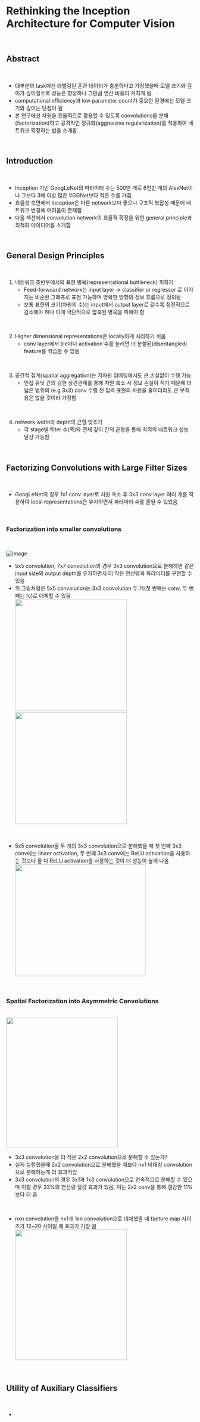 # Rethinking the Inception Architecture for Computer Vision

<br>

## Abstract

<br>

- 대부분의 task에선 라벨링된 훈련 데이터가 충분하다고 가정했을때 모델 크기와 깊이가 깊어질수록 성능은 향상하나 그만큼 연산 비용이 커지게 됨
- computational efficiency과 low parameter count가 중요한 환경에선 모델 크기와 깊이는 단점이 됨
- 본 연구에선 자원을 효율적으로 활용할 수 있도록 convolutions을 분해(factorization)하고 공격적인 정규화(aggressive regularization)를 적용하여 네트워크 확장하는 법을 소개함

<br>

## Introduction

<br>

- Inception 기반 GoogLeNet의 파라미터 수는 500만 개로 6천만 개의 AlexNet이나 그보다 3배 이상 많은 VGGNet보다 적은 수를 가짐
- 효율성 측면에서 Inception은 다른 network보다 좋으나 구조적 복잡성 때문에 네트워크 변경에 어려움이 존재함
- 다음 섹션에서 convolution network의 효율적 확장을 위한 general principle과 최적화 아이디어를 소개함

<br>

## General Design Principles

<br>

1. 네트워크 초반부에서의 표현 병목(representational bottleneck) 피하기
   - Feed-forwoard network는 input layer -> classifier or regressor 로 이어지는 비순환 그래프로 표현 가능하며 명확한 방향의 정보 흐름으로 정의됨
   - 보통 표현의 크기(차원의 수)는 input에서 output layer로 갈수록 점진적으로 감소해야 하나 이때 극단적으로 압축된 병목을 피해야 함

 <br>

2. Higher dimensional representations은 locally하게 처리하기 쉬움
   - conv layer에서 tile마다 activation 수를 늘리면 더 분할된(disentangled) feature를 학습할 수 있음

 <br>

3. 공간적 집계(spatial aggregation)는 저차원 임베딩에서도 큰 손실없이 수행 가능
   - 인접 유닛 간의 강한 상관관계를 통해 차원 축소 시 정보 손실이 적기 때문에 더 넓은 범위의 (e.g 3x3) conv 수행 전 입력 표현의 차원을 줄이더라도 큰 부작용은 없을 것이라 가정함

 <br>

4. network width와 depth의 균형 맞추기
   - 각 stage별 filter 수(폭)와 전체 깊이 간의 균형을 통해 최적의 네트워크 성능 달상 가능함


<br>

## Factorizing Convolutions with Large Filter Sizes

<br>

- GoogLeNet의 경우 1x1 conv layer로 차원 축소 후 3x3 conv layer 여러 개를 적용하여 local representations은 유지하면서 파라미터 수를 줄일 수 있었음


<br>

### Factorization into smaller convolutions

<br>

![image](https://github.com/user-attachments/assets/dedddd4c-c8b2-4f0d-857a-7ff8f232e115)

- 5x5 convolution, 7x7 convolution의 경우 3x3 convolution으로 분해하면 같은 input size와 output depth를 유지하면서 더 작은 연산량과 파라미터를 구현할 수 있음
- 위 그림처럼은 5x5 convolution는 3x3 convolution 두 개(첫 번째는 conv, 두 번째는 fc)로 대체할 수 있음  <br>
  <img src="https://github.com/user-attachments/assets/6d075166-b889-41e3-ab43-c14721211324" width="300" height="300">
  <img src="https://github.com/user-attachments/assets/6a2e13b5-07d7-4ce3-a5b8-030138ac4955" width="300" height="300">

<br>

- 5x5 convolution을 두 개의 3x3 convolution으로 분해했을 때 첫 번째 3x3 conv에는 linaer activation, 두 번째 3x3 conv에는 ReLU activation을 사용하는 것보다 둘 다 ReLU activation을 사용하는 것이 더 성능이 높게 나옴  <br>
  <img src="https://github.com/user-attachments/assets/a972c0f8-5105-4d5f-909c-d267728aadef" width="350" height="300">

<br>

### Spatial Factorization into Asymmetric Convolutions

<br>

<img src="https://github.com/user-attachments/assets/610a3df8-57ec-4eb6-a6d1-8b28f2acf01f" width="300" height="350">

- 3x3 convolution을 더 작은 2x2 convolution으로 분해할 수 있는가?
- 실제 실험했을때 2x2 convolution으로 분해했을 때보다 nx1 비대칭 convolution으로 분해하는게 더 효과적임
- 3x3 convolution의 경우 3x1과 1x3 convolution으로 연속적으로 분해할 수 있으며 이럴 경우 33%의 연산량 절감 효과가 있음, 이는 2x2 conv을 통해 절감한 11%보다 더 큼

<br>

- nxn convolution을 nx1과 1xn convolution으로 대체했을 때 faeture map 사이즈가 12~20 사이일 때 효과가 가장 큼 <br>
  <img src="https://github.com/user-attachments/assets/de261a3c-9714-4b2e-a640-dd4fd612b10d" width="300" height="350">


<br>

## Utility of Auxiliary Classifiers

<br>

- 

